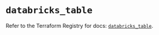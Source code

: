 # `databricks_table`

Refer to the Terraform Registry for docs: [`databricks_table`](https://registry.terraform.io/providers/databricks/databricks/1.53.0/docs/resources/table).
